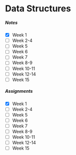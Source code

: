# Data Structures

##### Notes
- [x] Week 1 
- [ ] Week 2-4 
- [ ] Week 5 
- [ ] Week 6 
- [ ] Week 7 
- [ ] Week 8-9
- [ ] Week 10-11
- [ ] Week 12-14
- [ ] Week 15

##### Assignments
- [x] Week 1 
- [ ] Week 2-4 
- [ ] Week 5 
- [ ] Week 6 
- [ ] Week 7 
- [ ] Week 8-9
- [ ] Week 10-11
- [ ] Week 12-14
- [ ] Week 15
